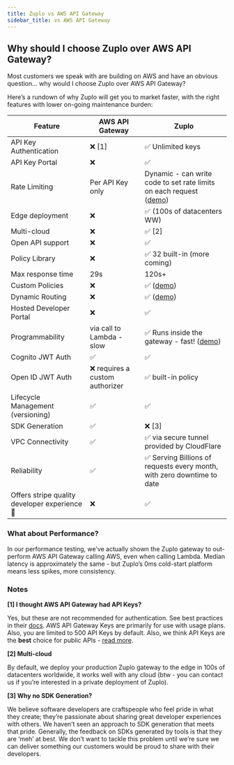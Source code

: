 ```yaml
---
title: Zuplo vs AWS API Gateway
sidebar_title: vs AWS API Gateway
---
```


## Why should I choose Zuplo over AWS API Gateway?

Most customers we speak with are building on AWS and have an obvious question... why would I choose Zuplo over AWS API Gateway?

Here’s a rundown of why Zuplo will get you to market faster, with the right features with lower on-going maintenance burden:

| Feature                                       | AWS API Gateway                 | Zuplo                                                                                                        |
| --------------------------------------------- | ------------------------------- | ------------------------------------------------------------------------------------------------------------ |
| API Key Authentication                        | ❌ [1]                          | ✅ Unlimited keys                                                                                            |
| API Key Portal                                | ❌                              | ✅                                                                                                           |
| Rate Limiting                                 | Per API Key only                | Dynamic - can write code to set rate limits on each request ([demo](/blog/2022/04/28/dynamic-rate-limiting)) |
| Edge deployment                               | ❌                              | ✅ (100s of datacenters WW)                                                                                  |
| Multi-cloud                                   | ❌                              | ✅ [2]                                                                                                       |
| Open API support                              | ❌                              | ✅                                                                                                           |
| Policy Library                                | ❌                              | ✅ 32 built-in (more coming)                                                                                 |
| Max response time                             | 29s                             | 120s+                                                                                                        |
| Custom Policies                               | ❌                              | ✅ ([demo](/blog/2022/03/22/custom-policies-in-code-archiving-requests-to-s3))                               |
| Dynamic Routing                               | ❌                              | ✅ ([demo](/blog/2022/03/17/smart-api-routing-by-auth0-jwt-contents))                                        |
| Hosted Developer Portal                       | ❌                              | ✅                                                                                                           |
| Programmability                               | via call to Lambda - slow       | ✅ Runs inside the gateway - fast! ([demo](/blog/2022/03/24/an-api-gateway-over-saas))                       |
| Cognito JWT Auth                              | ✅                              | ✅                                                                                                           |
| Open ID JWT Auth                              | ❌ requires a custom authorizer | ✅ built-in policy                                                                                           |
| Lifecycle Management (versioning)             | ✅                              | ✅                                                                                                           |
| SDK Generation                                | ✅                              | ❌ [3]                                                                                                       |
| VPC Connectivity                              | ✅                              | ✅ via secure tunnel provided by CloudFlare                                                                  |
| Reliability                                   | ✅                              | ✅ Serving Billions of requests every month, with zero downtime to date                                      |
| Offers stripe quality developer experience 🙌 | ❌                              | ✅                                                                                                           |

### **What about Performance?**

In our performance testing, we’ve actually shown the Zuplo gateway to out-perform AWS API Gateway calling AWS, even when calling Lambda. Median latency is approximately the same - but Zuplo’s 0ms cold-start platform means less spikes, more consistency.

### **Notes**

**[1] I thought AWS API Gateway had API Keys?**

Yes, but these are not recommended for authentication. See best practices in their [docs](https://docs.aws.amazon.com/apigateway/latest/developerguide/api-gateway-api-usage-plans.html). AWS API Gateway Keys are primarily for use with usage plans. Also, you are limited to 500 API Keys by default. Also, we think API Keys are the **best** choice for public APIs - [read more](https://www.zuplo.com/blog/2022/05/03/you-should-be-using-api-keys).

**[2] Multi-cloud**

By default, we deploy your production Zuplo gateway to the edge in 100s of datacenters worldwide, it works well with any cloud (btw - you can contact us if you’re interested in a private deployment of Zuplo).

**[3] Why no SDK Generation?**

We believe software developers are craftspeople who feel pride in what they create; they’re passionate about sharing great developer experiences with others. We haven’t seen an approach to SDK generation that meets that pride. Generally, the feedback on SDKs generated by tools is that they are ‘meh’ at best. We don’t want to tackle this problem until we’re sure we can deliver something our customers would be proud to share with their developers.
